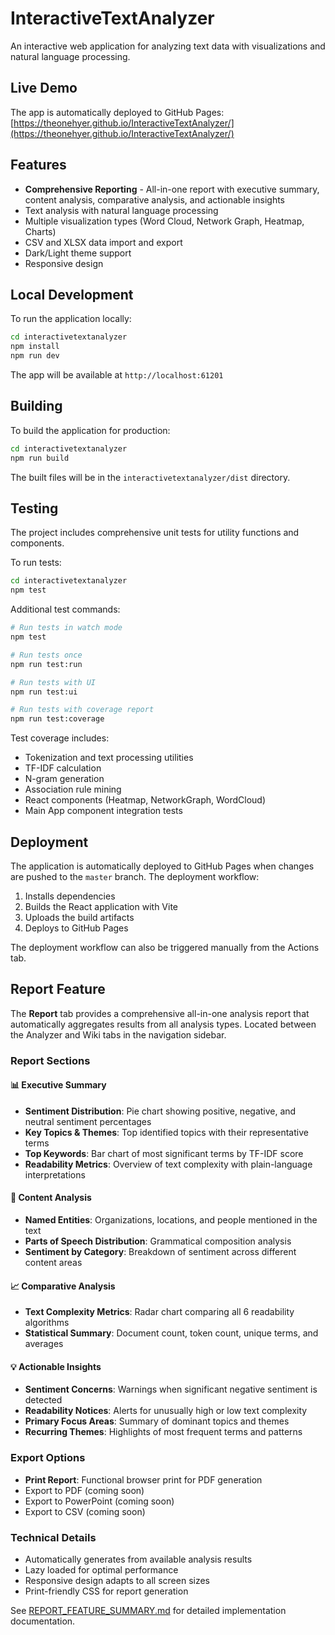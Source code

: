 # InteractiveTextAnalyzer

An interactive web application for analyzing text data with visualizations and natural language processing.

## Live Demo

The app is automatically deployed to GitHub Pages: [https://theonehyer.github.io/InteractiveTextAnalyzer/](https://theonehyer.github.io/InteractiveTextAnalyzer/)

## Features

- **Comprehensive Reporting** - All-in-one report with executive summary, content analysis, comparative analysis, and actionable insights
- Text analysis with natural language processing
- Multiple visualization types (Word Cloud, Network Graph, Heatmap, Charts)
- CSV and XLSX data import and export
- Dark/Light theme support
- Responsive design

## Local Development

To run the application locally:

```bash
cd interactivetextanalyzer
npm install
npm run dev
```

The app will be available at `http://localhost:61201`

## Building

To build the application for production:

```bash
cd interactivetextanalyzer
npm run build
```

The built files will be in the `interactivetextanalyzer/dist` directory.

## Testing

The project includes comprehensive unit tests for utility functions and components.

To run tests:

```bash
cd interactivetextanalyzer
npm test
```

Additional test commands:

```bash
# Run tests in watch mode
npm test

# Run tests once
npm run test:run

# Run tests with UI
npm run test:ui

# Run tests with coverage report
npm run test:coverage
```

Test coverage includes:
- Tokenization and text processing utilities
- TF-IDF calculation
- N-gram generation
- Association rule mining
- React components (Heatmap, NetworkGraph, WordCloud)
- Main App component integration tests

## Deployment

The application is automatically deployed to GitHub Pages when changes are pushed to the `master` branch. The deployment workflow:

1. Installs dependencies
2. Builds the React application with Vite
3. Uploads the build artifacts
4. Deploys to GitHub Pages

The deployment workflow can also be triggered manually from the Actions tab.

## Report Feature

The **Report** tab provides a comprehensive all-in-one analysis report that automatically aggregates results from all analysis types. Located between the Analyzer and Wiki tabs in the navigation sidebar.

### Report Sections

#### 📊 Executive Summary
- **Sentiment Distribution**: Pie chart showing positive, negative, and neutral sentiment percentages
- **Key Topics & Themes**: Top identified topics with their representative terms
- **Top Keywords**: Bar chart of most significant terms by TF-IDF score
- **Readability Metrics**: Overview of text complexity with plain-language interpretations

#### 📝 Content Analysis
- **Named Entities**: Organizations, locations, and people mentioned in the text
- **Parts of Speech Distribution**: Grammatical composition analysis
- **Sentiment by Category**: Breakdown of sentiment across different content areas

#### 📈 Comparative Analysis
- **Text Complexity Metrics**: Radar chart comparing all 6 readability algorithms
- **Statistical Summary**: Document count, token count, unique terms, and averages

#### 💡 Actionable Insights
- **Sentiment Concerns**: Warnings when significant negative sentiment is detected
- **Readability Notices**: Alerts for unusually high or low text complexity
- **Primary Focus Areas**: Summary of dominant topics and themes
- **Recurring Themes**: Highlights of most frequent terms and patterns

### Export Options
- **Print Report**: Functional browser print for PDF generation
- Export to PDF (coming soon)
- Export to PowerPoint (coming soon)
- Export to CSV (coming soon)

### Technical Details
- Automatically generates from available analysis results
- Lazy loaded for optimal performance
- Responsive design adapts to all screen sizes
- Print-friendly CSS for report generation

See [REPORT_FEATURE_SUMMARY.md](REPORT_FEATURE_SUMMARY.md) for detailed implementation documentation.